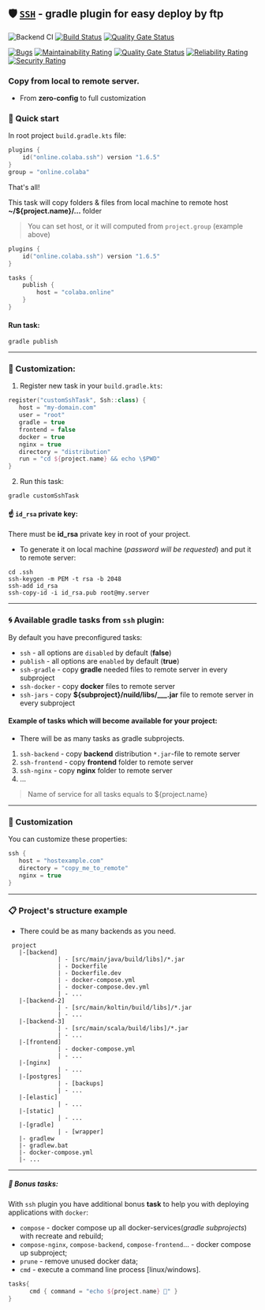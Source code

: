 ## 🛡 [`SSH`](https://plugins.gradle.org/plugin/online.colaba.ssh) - gradle plugin for easy deploy by ftp 
![Backend CI](https://github.com/steklopod/gradle-ssh-plugin/workflows/Backend%20CI/badge.svg) [![Build Status](https://travis-ci.com/steklopod/gradle-ssh-plugin.svg?branch=master)](https://travis-ci.com/steklopod/gradle-ssh-plugin) [![Quality Gate Status](https://sonarcloud.io/api/project_badges/measure?project=steklopod_gradle-ssh-plugin&metric=alert_status)](https://sonarcloud.io/dashboard?id=steklopod_gradle-ssh-plugin)

[![Bugs](https://sonarcloud.io/api/project_badges/measure?project=steklopod_gradle-ssh-plugin&metric=bugs)](https://sonarcloud.io/dashboard?id=steklopod_gradle-ssh-plugin)
[![Maintainability Rating](https://sonarcloud.io/api/project_badges/measure?project=steklopod_gradle-ssh-plugin&metric=sqale_rating)](https://sonarcloud.io/dashboard?id=steklopod_gradle-ssh-plugin)
[![Quality Gate Status](https://sonarcloud.io/api/project_badges/measure?project=steklopod_gradle-ssh-plugin&metric=alert_status)](https://sonarcloud.io/dashboard?id=steklopod_gradle-ssh-plugin)
[![Reliability Rating](https://sonarcloud.io/api/project_badges/measure?project=steklopod_gradle-ssh-plugin&metric=reliability_rating)](https://sonarcloud.io/dashboard?id=steklopod_gradle-ssh-plugin)
[![Security Rating](https://sonarcloud.io/api/project_badges/measure?project=steklopod_gradle-ssh-plugin&metric=security_rating)](https://sonarcloud.io/dashboard?id=steklopod_gradle-ssh-plugin)

### Copy from local to remote server. 
* From **zero-config** to full customization

### 🎯 Quick start

In root project `build.gradle.kts` file:

```kotlin
plugins {
    id("online.colaba.ssh") version "1.6.5"
}
group = "online.colaba"

```
That's all! 

This task will copy folders & files from local machine to remote host **~/${project.name}/...** folder 

> You can set host, or it will computed from `project.group` (example above)

```kotlin
plugins {
    id("online.colaba.ssh") version "1.6.5"
}

tasks {
    publish { 
        host = "colaba.online"
    }
}
```
#### Run task:
```shell script
gradle publish
```
___
### 🔮 Customization:

1. Register new task in your `build.gradle.kts`:
```kotlin
register("customSshTask", Ssh::class) {
   host = "my-domain.com"
   user = "root"
   gradle = true
   frontend = false
   docker = true
   nginx = true
   directory = "distribution"
   run = "cd ${project.name} && echo \$PWD"
}
```
2. Run this task:
```shell script
gradle customSshTask
```

#### ☝️ `id_rsa` private key:
There must be **id_rsa** private key in root of your project.
* To generate it on local machine (_password will be requested_) and put it to remote server:
```shell
cd .ssh
ssh-keygen -m PEM -t rsa -b 2048
ssh-add id_rsa
ssh-copy-id -i id_rsa.pub root@my.server
```
___
### 🌀 Available gradle tasks from `ssh` plugin:

By default you have preconfigured tasks:
* `ssh` - all options are `disabled`  by default (**false**)
* `publish` - all options are `enabled` by default (**true**)
* `ssh-gradle` - copy **gradle** needed files to remote server in every subproject
* `ssh-docker` - copy **docker** files to remote server
* `ssh-jars` - copy **${subproject}/nuild/libs/___.jar** file to remote server  in every subproject

#### Example of tasks which will become available for your project:
* There will be as many tasks as gradle subprojects.

1. `ssh-backend` - copy **backend** distribution `*.jar`-file to remote server
2. `ssh-frontend` - copy **frontend** folder to remote server
3. `ssh-nginx` - copy **nginx** folder to remote server
4. ...
> Name of service for all tasks equals to ${project.name} 
___

### 🔮 Customization
You can customize these properties:
```kotlin
ssh {
   host = "hostexample.com"
   directory = "copy_me_to_remote"
   nginx = true
}
```
___


### 📋 Project's structure example
* There could be as many backends as you need.
```shell script
 project
   |-[backend]
              | - [src/main/java/build/libs]/*.jar
              | - Dockerfile
              | - Dockerfile.dev
              | - docker-compose.yml
              | - docker-compose.dev.yml
              | - ...
   |-[backend-2]
              | - [src/main/koltin/build/libs]/*.jar
              | - ...
   |-[backend-3]
              | - [src/main/scala/build/libs]/*.jar
              | - ...
   |-[frontend]
              | - docker-compose.yml
              | - ...
   |-[nginx]
              | - ...
   |-[postgres]
              | - [backups]
              | - ...
   |-[elastic]
              | - ...
   |-[static]
              | - ...
   |-[gradle]
              | - [wrapper]
   |- gradlew
   |- gradlew.bat
   |- docker-compose.yml
   |- ...

```
___

##### 🔫  Bonus tasks:
With `ssh` plugin you have additional bonus **task** to help you with deploying applications with `docker`:
* `compose` - docker compose up all docker-services(_gradle subprojects_) with recreate and rebuild;
* `compose-nginx`, `compose-backend`, `compose-frontend`... - docker compose up subproject;
* `prune` - remove unused docker data;
* `cmd` - execute a command line process [linux/windows].

```kotlin
tasks{
      cmd { command = "echo ${project.name} 🧒" }
}
```
